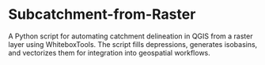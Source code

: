 # Subcatchment-from-Raster
A Python script for automating catchment delineation in QGIS from a raster layer using WhiteboxTools. The script fills depressions, generates isobasins, and vectorizes them for integration into geospatial workflows.
